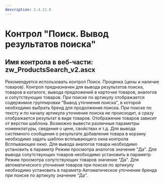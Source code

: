 ```yaml
---
description: 2.4.11.0
---
```


# Контрол "Поиск. Вывод результатов поиска"

## Имя контрола в веб-части: zw\_ProductsSearch\_v2.ascx

Рекомендуется использовать контрол Поиск. Проценка \(цены и наличие товаров\). Контрол предназначен для вывода результатов поиска, товаров в каталоге, вывода предложений в карточке товаров, аналогов и сопутствующих товаров. При поиске по артикулу отображается содержимое группировки "Вывод уточнения поиска", в которой необходимо выбрать бренд для продолжения поиска. При поиске по тексту и по началу артикула уточнение поиска не происходит, а сразу отображается результат в виде товаров. Отображение товаров зависит от верстки шаблона. Возможно вывести различные параметры номенклатуры, сведения о цене, свойствах и т.д. Для вывода системного сообщения о результате добавления товара в корзину необходимо задать шаблон всплывающего окна контрола Всплывающее окно. Для вывода аналогов товара необходимо установить в параметр Режим просмотра аналогов значение "Да". Для вывода сопутствующих товаров необходимо установить в параметр Режим просмотра сопутствующих товаров значение "Да". Для автоматического уточнения товаров при поиске по артикулу необходимо установить в параметр Автоматическое уточнение бренда при поиске по артикулу значение "Да".


